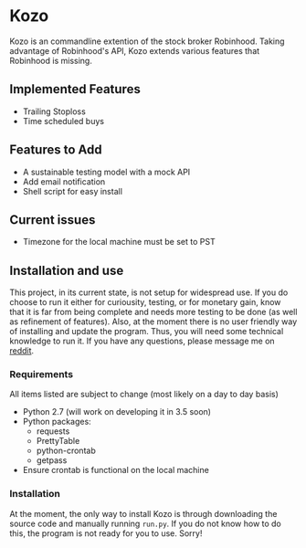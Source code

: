 # Kozo
Kozo is an commandline extention of the stock broker Robinhood. Taking advantage of Robinhood's API, Kozo extends various features that Robinhood is missing.
## Implemented Features
- Trailing Stoploss
- Time scheduled buys
## Features to Add
- A sustainable testing model with a mock API
- Add email notification
- Shell script for easy install
## Current issues
- Timezone for the local machine must be set to PST
## Installation and use
This project, in its current state, is not setup for widespread use. If you do choose to run it either for curiousity, testing, or for monetary gain, know that it is far from being complete and needs more testing to be done (as well as refinement of features). Also, at the moment there is no user friendly way of installing and update the program. Thus, you will need some technical knowledge to run it. If you have any questions, please message me on [reddit](http://www.reddit.com/u/piratesearch).
### Requirements
All items listed are subject to change (most likely on a day to day basis)
- Python 2.7 (will work on developing it in 3.5 soon)
- Python packages:
  - requests
  - PrettyTable
  - python-crontab
  - getpass
- Ensure crontab is functional on the local machine
### Installation
At the moment, the only way to install Kozo is through downloading the source code and manually running `run.py`. If you do not know how to do this, the program is not ready for you to use. Sorry!
